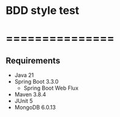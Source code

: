# BDD style test
# ===============
## Requirements
- Java 21
- Spring Boot 3.3.0
  - Spring Boot Web Flux
- Maven 3.8.4
- JUnit 5
- MongoDB 6.0.13